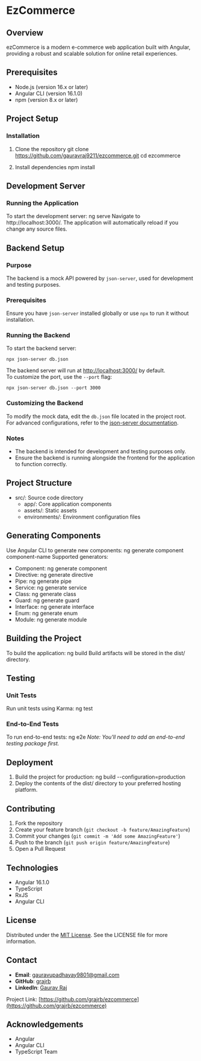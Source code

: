 # EzCommerce

## Overview
ezCommerce is a modern e-commerce web application built with Angular, providing a robust and scalable solution for online retail experiences.

## Prerequisites
- Node.js (version 16.x or later)
- Angular CLI (version 16.1.0)
- npm (version 8.x or later)

## Project Setup

### Installation
1. Clone the repository
git clone https://github.com/gauravraj9211/ezcommerce.git
cd ezcommerce

2. Install dependencies
npm install

## Development Server

### Running the Application
To start the development server:
ng serve
Navigate to http://localhost:3000/. The application will automatically reload if you change any source files.

## Backend Setup

### Purpose
The backend is a mock API powered by `json-server`, used for development and testing purposes.

### Prerequisites
Ensure you have `json-server` installed globally or use `npx` to run it without installation.

### Running the Backend
To start the backend server:
```
npx json-server db.json
```
The backend server will run at [http://localhost:3000/](http://localhost:3000/) by default.  
To customize the port, use the `--port` flag:
```
npx json-server db.json --port 3000
```

### Customizing the Backend
To modify the mock data, edit the `db.json` file located in the project root.  
For advanced configurations, refer to the [json-server documentation](https://github.com/typicode/json-server).

### Notes
- The backend is intended for development and testing purposes only.
- Ensure the backend is running alongside the frontend for the application to function correctly.

## Project Structure
- src/: Source code directory
  - app/: Core application components
  - assets/: Static assets
  - environments/: Environment configuration files

## Generating Components
Use Angular CLI to generate new components:
ng generate component component-name
Supported generators:
- Component: ng generate component
- Directive: ng generate directive
- Pipe: ng generate pipe
- Service: ng generate service
- Class: ng generate class
- Guard: ng generate guard
- Interface: ng generate interface
- Enum: ng generate enum
- Module: ng generate module

## Building the Project
To build the application:
ng build
Build artifacts will be stored in the dist/ directory.

## Testing

### Unit Tests
Run unit tests using Karma:
ng test

### End-to-End Tests
To run end-to-end tests:
ng e2e
*Note: You'll need to add an end-to-end testing package first.*

## Deployment
1. Build the project for production:
ng build --configuration=production
2. Deploy the contents of the dist/ directory to your preferred hosting platform.

## Contributing
1. Fork the repository
2. Create your feature branch (`git checkout -b feature/AmazingFeature`)
3. Commit your changes (`git commit -m 'Add some AmazingFeature'`)
4. Push to the branch (`git push origin feature/AmazingFeature`)
5. Open a Pull Request

## Technologies
- Angular 16.1.0
- TypeScript
- RxJS
- Angular CLI

## License
Distributed under the [MIT License](./LICENSE). See the LICENSE file for more information.

## Contact
- **Email**: gauravupadhayay9801@gmail.com  
- **GitHub**: [grajrb](https://github.com/grajrb)  
- **LinkedIn**: [Gaurav Raj](https://www.linkedin.com/in/gaurav-raj-095a8a129/)  

Project Link: [https://github.com/grajrb/ezcommerce](https://github.com/grajrb/ezcommerce)

## Acknowledgements
- Angular
- Angular CLI
- TypeScript Team
